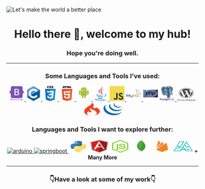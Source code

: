 <!--
**paishweta/paishweta** is a ✨ _special_ ✨ repository because its `README.md` (this file) appears on your GitHub profile.

Here are some ideas to get you started:

- 🔭 I’m currently working on ...
- 🌱 I’m currently learning ...
- 👯 I’m looking to collaborate on ...
- 🤔 I’m looking for help with ...
- 💬 Ask me about ...
- 📫 How to reach me: ...
- 😄 Pronouns: ...
- ⚡ Fun fact: ...
-->

<p><img align="center" src="https://user-images.githubusercontent.com/47057365/176110668-793bd751-7dc9-446d-9e0d-65e382b83cb0.gif" alt="Let's make the world a better place" /></p>
 
<h1 align="center">Hello there 👋, welcome to my hub!</h1>
<h3 align="center">Hope you're doing well.</h3>
<hr>
<h3 align="center">Some Languages and Tools I've used:</h3>
<p align="center">
<a href="https://getbootstrap.com" target="_blank"> <img src="https://raw.githubusercontent.com/devicons/devicon/master/icons/bootstrap/bootstrap-plain-wordmark.svg" alt="bootstrap" width="40" height="40"/> </a> <a href="https://www.cprogramming.com/" target="_blank"> 
<img src="https://raw.githubusercontent.com/devicons/devicon/master/icons/c/c-original.svg" alt="c" width="40" height="40"/> </a> <a href="https://www.w3schools.com/css/" target="_blank"> <img src="https://raw.githubusercontent.com/devicons/devicon/master/icons/css3/css3-original-wordmark.svg" alt="css3" width="40" height="40"/> </a> </a> <a href="https://www.w3.org/html/" target="_blank"> <img src="https://raw.githubusercontent.com/devicons/devicon/master/icons/html5/html5-original-wordmark.svg" alt="html5" width="40" height="40"/> </a> <a href="https://developer.android.com" target="_blank"> <img src="https://raw.githubusercontent.com/devicons/devicon/master/icons/android/android-original-wordmark.svg" alt="android" width="40" height="40"/> </a> <a href="https://www.java.com" target="_blank"> <img src="https://raw.githubusercontent.com/devicons/devicon/master/icons/java/java-original.svg" alt="java" width="40" height="40"/> </a> <a href="https://developer.mozilla.org/en-US/docs/Web/JavaScript" target="_blank"> <img src="https://raw.githubusercontent.com/devicons/devicon/master/icons/javascript/javascript-original.svg" alt="javascript" width="40" height="40"/> </a> <a href="https://www.mysql.com/" target="_blank"> <img src="https://raw.githubusercontent.com/devicons/devicon/master/icons/mysql/mysql-original-wordmark.svg" alt="mysql" width="40" height="40"/> </a> <a href="https://www.php.net" target="_blank"><img src="https://raw.githubusercontent.com/devicons/devicon/master/icons/php/php-original.svg" alt="php" width="40" height="40"/></a> <a href="https://nodejs.org" target="_blank"> </a> <a href="https://www.postgresql.org" target="_blank"> <img src="https://raw.githubusercontent.com/devicons/devicon/master/icons/postgresql/postgresql-original-wordmark.svg" alt="postgresql" width="40" height="40"/> </a> <a  target="_blank"> <img src="https://raw.githubusercontent.com/devicons/devicon/master/icons/wordpress/wordpress-original.svg" alt="springboot" width="51" height="35"/> </a> <a  target="_blank"> <img src="https://raw.githubusercontent.com/devicons/devicon/master/icons/codeigniter/codeigniter-plain.svg" alt="springboot" width="51" height="35"/> </a> <a  target="_blank"> <a  target="_blank"> <img src="https://raw.githubusercontent.com/devicons/devicon/master/icons/jquery/jquery-original.svg" alt="springboot" width="51" height="35"/> <a  target="_blank"> 
<a href="https://www.python.org" target="_blank">  </a> 


<h3 align="center">Languages and Tools I want to explore further:</h3>
<p align="center"> <a href="https://www.arduino.cc/" target="_blank"> <img src="https://cdn.worldvectorlogo.com/logos/arduino-1.svg" alt="arduino" width="40" height="40"/> </a> <a href="https://www.blender.org/" target="_blank"><a href="https://spring.io/projects/spring-boot" target="_blank"> <img src="https://user-images.githubusercontent.com/33158051/103466606-760a4000-4d14-11eb-9941-2f3d00371471.png" alt="springboot" width="70" height="40"/> </a>  <img src="https://raw.githubusercontent.com/devicons/devicon/master/icons/python/python-original.svg" alt="" width="51" height="35"/> </a>  </a> <a  target="_blank"> <img src="https://raw.githubusercontent.com/devicons/devicon/master/icons/angularjs/angularjs-original.svg" alt="springboot" width="51" height="35"/> </a>   <a  target="_blank"> <img src="https://raw.githubusercontent.com/devicons/devicon/master/icons/nodejs/nodejs-original.svg" alt="springboot" width="51" height="35"/> </a> <a  target="_blank"> <img src="https://raw.githubusercontent.com/devicons/devicon/master/icons/mongodb/mongodb-original.svg" alt="springboot" width="51" height="35"/> </a> <img src="https://raw.githubusercontent.com/devicons/devicon/master/icons/firebase/firebase-plain.svg" alt="" width="51" height="35"/> </a> <img src="https://raw.githubusercontent.com/devicons/devicon/master/icons/thealgorithms/thealgorithms-original.svg" alt="" width="51" height="35"/> </a>  <strong> + Many More </strong> </p>

 <hr>
 
<h3 align="center">👇Have a look at some of my work👇</h3>

<!--  [![Typing SVG](https://readme-typing-svg.herokuapp.com?color=000000&center=true&vCenter=true&multiline=true&height=100&lines=Arfah+Upade+here.;Thank+you+for+stopping+by!;Hope+to+meet+soon.+%F0%9F%98%89)](https://git.io/typing-svg)
-->
